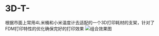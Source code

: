 # 3D-T-
根据市面上常用4L米桶和小米温度计去适配的一个3D打印耗材的支架，针对了FDM打印特性的优化确保完好的打印效果
![组合效果图](https://user-images.githubusercontent.com/92136903/194015946-de0890a7-2eba-434c-ae71-2f22aa0c962d.jpg)
